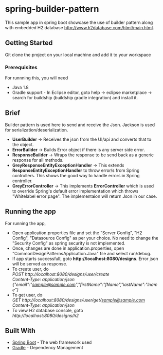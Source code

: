 # spring-builder-pattern

This sample app in spring boot showcase the use of builder pattern along with embedded H2 database http://www.h2database.com/html/main.html.

## Getting Started

Git clone the project on your local machine and add it to your workspace

### Prerequisites

For runnning this, you will need
- Java 1.8
- Gradle support - In Eclipse editor, goto help -> eclipse marketplace -> search for buildship (buildship gradle integration) and install it.

## Brief

Builder pattern is used here to send and receive the Json. Jackson is used for serialization/deserialization.
- **UserBuilder**      -> Receives the json from the UI/api and converts that to the object.
- **ErrorBuilder**     -> Builds Error object if there is any server side error.
- **ResponseBuilder**  -> Wraps the response to be send back as a generic response for all methods.
- **GreyResponseEntityExceptionHandler** -> This extends **ResponseEntityExceptionHandler** to throw error/s from Spring controllers. This shows the good way to handle errors in Spring controller.
- **GreyErrorController** -> This implements **ErrorController** which is used to override Spring's default error implementation which throws "Whitelabel error page". The implementaion will return Json in our case.

## Running the app

For running the app,
- Open application.properties file and set the "Server Config", "H2 Config", "Datasource Config" as per your choice. No need to change the "Security Config" as spring security is not implemented.
- Once, changes are done in application.properties, open "CommonDesignPatternsApplication.Java" file and select run/debug.
- If app starts successfull, goto **http://localhost:8080/designs**. Error json will be served as response.
- To create user, do <br />
*POST http://localhost:8080/designs/user/create* <br />
*Content-Type: application/json* <br />
*{"email":"sample@sample.com","firstName":"fName","lastName":"lname"}* <br />
- To get user, do<br />
*GET http://localhost:8080/designs/user/get/sample@sample.com*<br />
*Content-Type: application/json*<br />
- To view H2 database console, goto<br />
*http://localhost:8080/designs/h2*

## Built With

* [Spring Boot](https://projects.spring.io/spring-boot/) - The web framework used
* [Gradle](https://gradle.org/) - Dependency Management
